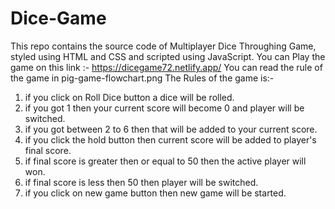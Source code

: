 # Dice-Game
This repo contains the source code of Multiplayer Dice Throughing Game, styled using HTML and CSS and scripted using JavaScript.
You can Play the game on this link :- https://dicegame72.netlify.app/
You can read the rule of the game in pig-game-flowchart.png
The Rules of the game is:-
1. if you click on Roll Dice button a dice will be rolled.
2. if you got 1 then your current score will become 0 and player will be switched.
3. if you got between 2 to 6 then that will be added to your current score.
4. if you click the hold button then current score will be added to player's final score.
5. if final score is greater then or equal to 50 then the active player will won.
6. if final score is less then 50 then player will be switched.
7. if you click on new game button then new game will be started.
